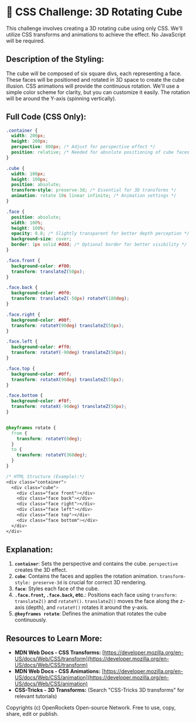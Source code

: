 # 🐞 CSS Challenge:  3D Rotating Cube


This challenge involves creating a 3D rotating cube using only CSS.  We'll utilize CSS transforms and animations to achieve the effect. No JavaScript will be required.


## Description of the Styling:

The cube will be composed of six square divs, each representing a face.  These faces will be positioned and rotated in 3D space to create the cube illusion.  CSS animations will provide the continuous rotation. We'll use a simple color scheme for clarity, but you can customize it easily.  The rotation will be around the Y-axis (spinning vertically).

## Full Code (CSS Only):

```css
.container {
  width: 200px;
  height: 200px;
  perspective: 800px; /* Adjust for perspective effect */
  position: relative; /* Needed for absolute positioning of cube faces */
}

.cube {
  width: 100px;
  height: 100px;
  position: absolute;
  transform-style: preserve-3d; /* Essential for 3D transforms */
  animation: rotate 10s linear infinite; /* Animation settings */
}

.face {
  position: absolute;
  width: 100%;
  height: 100%;
  opacity: 0.8; /* Slightly transparent for better depth perception */
  background-size: cover;
  border: 1px solid #ddd; /* Optional border for better visibility */
}

.face.front {
  background-color: #f00;
  transform: translateZ(50px);
}

.face.back {
  background-color: #0f0;
  transform: translateZ(-50px) rotateY(180deg);
}

.face.right {
  background-color: #00f;
  transform: rotateY(90deg) translateZ(50px);
}

.face.left {
  background-color: #ff0;
  transform: rotateY(-90deg) translateZ(50px);
}

.face.top {
  background-color: #0ff;
  transform: rotateX(90deg) translateZ(50px);
}

.face.bottom {
  background-color: #f0f;
  transform: rotateX(-90deg) translateZ(50px);
}


@keyframes rotate {
  from {
    transform: rotateY(0deg);
  }
  to {
    transform: rotateY(360deg);
  }
}

/* HTML Structure (Example):*/
<div class="container">
  <div class="cube">
    <div class="face front"></div>
    <div class="face back"></div>
    <div class="face right"></div>
    <div class="face left"></div>
    <div class="face top"></div>
    <div class="face bottom"></div>
  </div>
</div>
```


## Explanation:

1. **`container`**: Sets the perspective and contains the cube. `perspective` creates the 3D effect.
2. **`cube`**: Contains the faces and applies the rotation animation. `transform-style: preserve-3d` is crucial for correct 3D rendering.
3. **`face`**: Styles each face of the cube.
4. **`.face.front`, `.face.back`, etc.**:  Positions each face using `transform: translateZ()` and `rotateY()`.  `translateZ()` moves the face along the z-axis (depth), and `rotateY()` rotates it around the y-axis.
5. **`@keyframes rotate`**: Defines the animation that rotates the cube continuously.

## Resources to Learn More:

* **MDN Web Docs - CSS Transforms:** [https://developer.mozilla.org/en-US/docs/Web/CSS/transform](https://developer.mozilla.org/en-US/docs/Web/CSS/transform)
* **MDN Web Docs - CSS Animations:** [https://developer.mozilla.org/en-US/docs/Web/CSS/animation](https://developer.mozilla.org/en-US/docs/Web/CSS/animation)
* **CSS-Tricks - 3D Transforms:**  (Search "CSS-Tricks 3D transforms" for relevant tutorials)


Copyrights (c) OpenRockets Open-source Network. Free to use, copy, share, edit or publish.

